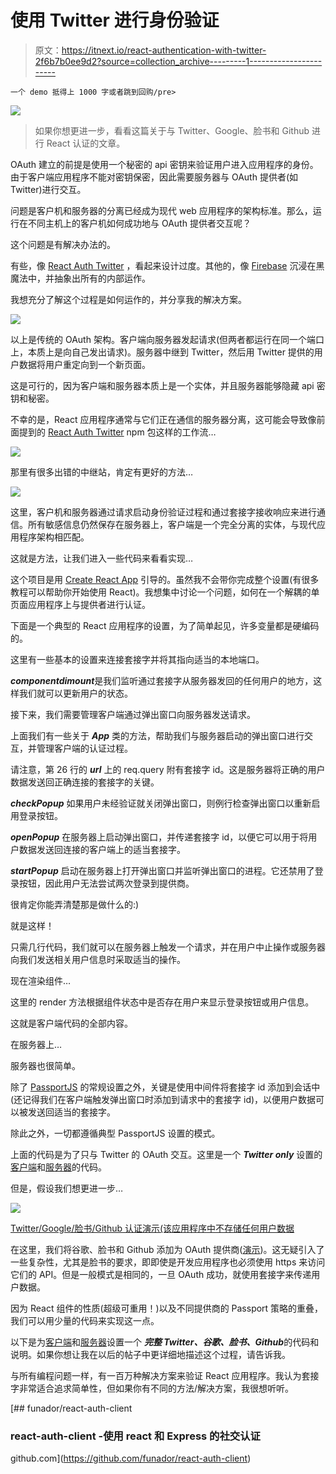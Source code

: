 # 使用 Twitter 进行身份验证

> 原文：<https://itnext.io/react-authentication-with-twitter-2f6b7b0ee9d2?source=collection_archive---------1----------------------->

```
一个 demo 抵得上 1000 字或者跳到回购/pre>
```

![](img/d18bbfd3c42e1a0caa51f01482652263.png)

> 如果你想更进一步，看看这篇关于与 Twitter、Google、脸书和 Github 进行 React 认证的文章。

OAuth 建立的前提是使用一个秘密的 api 密钥来验证用户进入应用程序的身份。由于客户端应用程序不能对密钥保密，因此需要服务器与 OAuth 提供者(如 Twitter)进行交互。

问题是客户机和服务器的分离已经成为现代 web 应用程序的架构标准。那么，运行在不同主机上的客户机如何成功地与 OAuth 提供者交互呢？

这个问题是有解决办法的。

有些，像 [React Auth Twitter](https://www.npmjs.com/package/react-twitter-auth#workflow) ，看起来设计过度。其他的，像 [Firebase](https://firebase.google.com/docs/auth/) 沉浸在黑魔法中，并抽象出所有的内部运作。

我想充分了解这个过程是如何运作的，并分享我的解决方案。

![](img/2652b974386c66b3c540dc42d38f7f86.png)

以上是传统的 OAuth 架构。客户端向服务器发起请求(但两者都运行在同一个端口上，本质上是向自己发出请求)。服务器中继到 Twitter，然后用 Twitter 提供的用户数据将用户重定向到一个新页面。

这是可行的，因为客户端和服务器本质上是一个实体，并且服务器能够隐藏 api 密钥和秘密。

不幸的是，React 应用程序通常与它们正在通信的服务器分离，这可能会导致像前面提到的 [React Auth Twitter](https://www.npmjs.com/package/react-twitter-auth#workflow) npm 包这样的工作流…

![](img/2159df296218a5a7145f1614706c424c.png)

那里有很多出错的中继站，肯定有更好的方法…

![](img/403e5e00db03f5c4f335613004da4644.png)

这里，客户机和服务器通过请求启动身份验证过程和通过套接字接收响应来进行通信。所有敏感信息仍然保存在服务器上，客户端是一个完全分离的实体，与现代应用程序架构相匹配。

这就是方法，让我们进入一些代码来看看实现…

这个项目是用 [Create React App](https://github.com/facebook/create-react-app) 引导的。虽然我不会带你完成整个设置(有很多教程可以帮助你开始使用 React)。我想集中讨论一个问题，如何在一个解耦的单页面应用程序上与提供者进行认证。

下面是一个典型的 React 应用程序的设置，为了简单起见，许多变量都是硬编码的。

这里有一些基本的设置来连接套接字并将其指向适当的本地端口。

***componentdimount***是我们监听通过套接字从服务器发回的任何用户的地方，这样我们就可以更新用户的状态。

接下来，我们需要管理客户端通过弹出窗口向服务器发送请求。

上面我们有一些关于 ***App*** 类的方法，帮助我们与服务器启动的弹出窗口进行交互，并管理客户端的认证过程。

请注意，第 26 行的 ***url*** 上的 req.query 附有套接字 id。这是服务器将正确的用户数据发送回正确连接的套接字的关键。

***checkPopup*** 如果用户未经验证就关闭弹出窗口，则例行检查弹出窗口以重新启用登录按钮。

***openPopup*** 在服务器上启动弹出窗口，并传递套接字 id，以便它可以用于将用户数据发送回连接的客户端上的适当套接字。

***startPopup*** 启动在服务器上打开弹出窗口并监听弹出窗口的进程。它还禁用了登录按钮，因此用户无法尝试两次登录到提供商。

很肯定你能弄清楚那是做什么的:)

就是这样！

只需几行代码，我们就可以在服务器上触发一个请求，并在用户中止操作或服务器向我们发送相关用户信息时采取适当的操作。

现在渲染组件…

这里的 render 方法根据组件状态中是否存在用户来显示登录按钮或用户信息。

这就是客户端代码的全部内容。

在服务器上…

服务器也很简单。

除了 [PassportJS](http://www.passportjs.org/) 的常规设置之外，关键是使用中间件将套接字 id 添加到会话中(还记得我们在客户端触发弹出窗口时添加到请求中的套接字 id)，以便用户数据可以被发送回适当的套接字。

除此之外，一切都遵循典型 PassportJS 设置的模式。

上面的代码是为了只与 Twitter 的 OAuth 交互。这里是一个 ***Twitter only*** 设置的[客户端](https://github.com/funador/react-auth-client/tree/twitter-auth)和[服务器](https://github.com/funador/react-auth-server/tree/twitter-auth)的代码。

但是，假设我们想更进一步…

![](img/faa99bc5b0bf2361c8714675d0f72090.png)

[Twitter/Google/脸书/Github 认证演示(该应用程序中不存储任何用户数据](https://react-auth-twitter.netlify.com)

在这里，我们将谷歌、脸书和 Github 添加为 OAuth 提供商([演示](https://react-auth-twitter.netlify.com))。这无疑引入了一些复杂性，尤其是脸书的要求，即即使是开发应用程序也必须使用 https 来访问它们的 API。但是一般模式是相同的，一旦 OAuth 成功，就使用套接字来传递用户数据。

因为 React 组件的性质(超级可重用！)以及不同提供商的 Passport 策略的重叠，我们可以用少量的代码来实现这一点。

以下是为[客户端](https://github.com/funador/react-auth-client)和[服务器](https://github.com/funador/react-auth-server)设置一个 ***完整 Twitter、谷歌、脸书、Github***的代码和说明。如果你想让我在以后的帖子中更详细地描述这个过程，请告诉我。

与所有编程问题一样，有一百万种解决方案来验证 React 应用程序。我认为套接字非常适合追求简单性，但如果你有不同的方法/解决方案，我很想听听。

[](https://github.com/funador/react-auth-client) [## funador/react-auth-client

### react-auth-client -使用 react 和 Express 的社交认证

github.com](https://github.com/funador/react-auth-client)